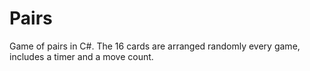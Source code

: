 # Pairs
Game of pairs in C#. The 16 cards are arranged randomly every game, includes a timer and a move count.